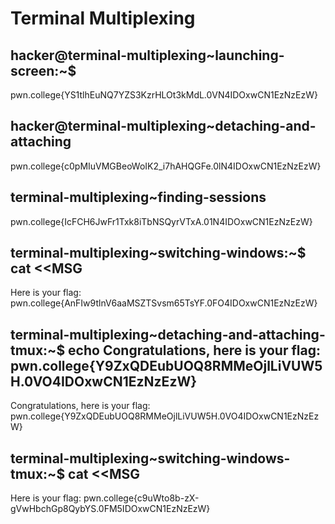 # Terminal Multiplexing
## hacker@terminal-multiplexing~launching-screen:~$
pwn.college{YS1tlhEuNQ7YZS3KzrHLOt3kMdL.0VN4IDOxwCN1EzNzEzW}
## hacker@terminal-multiplexing~detaching-and-attaching
pwn.college{c0pMIuVMGBeoWoIK2_i7hAHQGFe.0lN4IDOxwCN1EzNzEzW}
## terminal-multiplexing~finding-sessions
pwn.college{IcFCH6JwFr1Txk8iTbNSQyrVTxA.01N4IDOxwCN1EzNzEzW}
## terminal-multiplexing~switching-windows:~$  cat <<MSG
Here is your flag: pwn.college{AnFIw9tlnV6aaMSZTSvsm65TsYF.0FO4IDOxwCN1EzNzEzW}
## terminal-multiplexing~detaching-and-attaching-tmux:~$  echo Congratulations, here is your flag: pwn.college{Y9ZxQDEubUOQ8RMMeOjlLiVUW5H.0VO4IDOxwCN1EzNzEzW}
Congratulations, here is your flag: pwn.college{Y9ZxQDEubUOQ8RMMeOjlLiVUW5H.0VO4IDOxwCN1EzNzEzW}
## terminal-multiplexing~switching-windows-tmux:~$  cat <<MSG
Here is your flag: pwn.college{c9uWto8b-zX-gVwHbchGp8QybYS.0FM5IDOxwCN1EzNzEzW}
